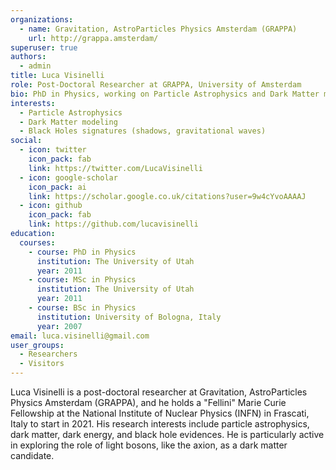 ```yaml
---
organizations:
  - name: Gravitation, AstroParticles Physics Amsterdam (GRAPPA)
    url: http://grappa.amsterdam/
superuser: true
authors:
  - admin
title: Luca Visinelli
role: Post-Doctoral Researcher at GRAPPA, University of Amsterdam
bio: PhD in Physics, working on Particle Astrophysics and Dark Matter modeling.
interests:
  - Particle Astrophysics
  - Dark Matter modeling
  - Black Holes signatures (shadows, gravitational waves)
social:
  - icon: twitter
    icon_pack: fab
    link: https://twitter.com/LucaVisinelli
  - icon: google-scholar
    icon_pack: ai
    link: https://scholar.google.co.uk/citations?user=9w4cYvoAAAAJ
  - icon: github
    icon_pack: fab
    link: https://github.com/lucavisinelli
education:
  courses:
    - course: PhD in Physics
      institution: The University of Utah
      year: 2011
    - course: MSc in Physics
      institution: The University of Utah
      year: 2011
    - course: BSc in Physics
      institution: University of Bologna, Italy
      year: 2007
email: luca.visinelli@gmail.com
user_groups:
  - Researchers
  - Visitors
---
```

Luca Visinelli is a post-doctoral researcher at Gravitation, AstroParticles Physics Amsterdam (GRAPPA), and he holds a "Fellini" Marie Curie Fellowship at the National Institute of Nuclear Physics (INFN) in Frascati, Italy to start in 2021. His research interests include particle astrophysics, dark matter, dark energy, and black hole evidences. He is particularly active in exploring the role of light bosons, like the axion, as a dark matter candidate.